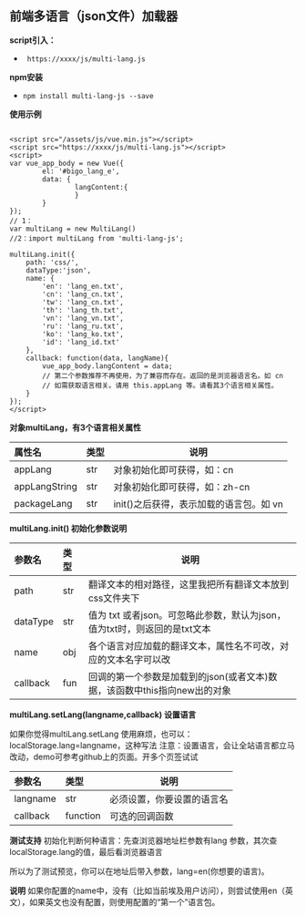 ## 前端多语言（json文件）加载器

**script引入：** 
- ` https://xxxx/js/multi-lang.js`
  

    

 **npm安装**
- `npm install multi-lang-js --save`


**使用示例**

``` 

<script src="/assets/js/vue.min.js"></script>
<script src="https://xxxx/js/multi-lang.js"></script>
<script>
var vue_app_body = new Vue({
        el: '#bigo_lang_e',
        data: {
                langContent:{
                }
        }
});
// 1：
var multiLang = new MultiLang() 
//2：import multiLang from 'multi-lang-js';

multiLang.init({
    path: 'css/',
    dataType:'json',
    name: {
        'en': 'lang_en.txt',
        'cn': 'lang_cn.txt',
        'tw': 'lang_cn.txt',
        'th': 'lang_th.txt',
        'vn': 'lang_vn.txt',
        'ru': 'lang_ru.txt',
        'ko': 'lang_ko.txt',
        'id': 'lang_id.txt'
    },
    callback: function(data, langName){
        vue_app_body.langContent = data;
        // 第二个参数推荐不再使用，为了兼容而存在。返回的是浏览器语言名。如 cn
        // 如需获取语言相关。请用 this.appLang 等。请看其3个语言相关属性。
    }
});
</script>
```
**对象multiLang，有3个语言相关属性** 

|属性名|类型|说明|
|:-----   |:-----|-----                           |
|appLang     |str   |对象初始化即可获得，如：cn  |
|appLangString |str   |对象初始化即可获得，如：zh-cn |
|packageLang     |str   |init()之后获得，表示加载的语言包。如 vn  |

**multiLang.init() 初始化参数说明** 

|参数名|类型|说明|
|:-----   |:-----|-----                           |
|path     |str   |翻译文本的相对路径，这里我把所有翻译文本放到css文件夹下  |
|dataType |str   |值为 txt 或者json。可忽略此参数，默认为json，值为txt时，则返回的是txt文本  |
|name     |obj   |各个语言对应加载的翻译文本，属性名不可改，对应的文本名字可以改  |
|callback |fun   |回调的第一个参数是加载到的json(或者文本)数据，该函数中this指向new出的对象  |
 
**multiLang.setLang(langname,callback) 设置语言** 

如果你觉得multiLang.setLang 使用麻烦，也可以：localStorage.lang=langname，这种写法
注意：设置语言，会让全站语言都立马改动，demo可参考github上的页面。开多个页签试试
 
 |参数名|类型|说明|
|:-----   |:-----|-----                           |
|langname     |str   |必须设置，你要设置的语言名  |
|callback     |function   |可选的回调函数  |


**测试支持**
初始化判断何种语言：先查浏览器地址栏参数有lang 参数，其次查 localStorage.lang的值，最后看浏览器语言
 
所以为了测试预览，你可以在地址后带入参数，lang=en(你想要的语言)。
 
**说明**
如果你配置的name中，没有（比如当前埃及用户访问），则尝试使用en（英文），如果英文也没有配置，则使用配置的“第一个”语言包。
  



